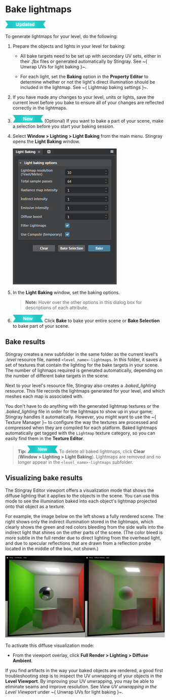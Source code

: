 # Bake lightmaps

![UPDATED](../../../images/updated.png)

To generate lightmaps for your level, do the following:

1.	Prepare the objects and lights in your level for baking:

	- All bake targets need to be set up with secondary UV sets, either in their *.fbx* files or generated automatically by Stingray. See ~{ Unwrap UVs for light baking }~.

	- For each light, set the **Baking** option in the **Property Editor** to determine whether or not the light's direct illumination should be included in the lightmap. See ~{ Lightmap baking settings }~.

1.	If you have made any changes to your level, units or lights, save the current level before you bake to ensure all of your changes are reflected correctly in the lightmaps.

1.	[![NEW](../../../images/new.png "What else is new in v1.7?")](../../../release_notes/readme_1.7.html) (Optional) If you want to bake a part of your scene, make a selection before you start your baking session.

1.	Select **Window > Lighting > Light Baking** from the main menu. Stingray opens the **Light Baking** window.

	![Stingray settings](../../../images/bake_lightmaps_stingray.png)

1.	In the **Light Baking** window, set the baking options.

	> **Note:** Hover over the other options in this dialog box for descriptions of each attribute.

1.	[![NEW](../../../images/new.png "What else is new in v1.7?")](../../../release_notes/readme_1.7.html) Click **Bake** to bake your entire scene or **Bake Selection** to bake part of your scene.



## Bake results

Stingray creates a new subfolder in the same folder as the current level's *.level* resource file, named `<level_name>-lightmaps`. In this folder, it saves a set of textures that contain the lighting for the bake targets in your scene. The number of lighmaps required is generated automatically, depending on the number of different bake targets in the scene.

Next to your level's resource file, Stingray also creates a *.baked_lighting* resource. This file records the lightmaps generated for your level, and which meshes each map is associated with.

You don't have to do anything with the generated lightmap textures or the *.baked_lighting* file in order for the lightmaps to show up in your game; Stingray handles it automatically. However, you might want to use the ~{ Texture Manager }~ to configure the way the textures are processed and compressed when they are compiled for each platform. Baked lightmaps automatically get tagged with the `Lightmap` texture category, so you can easily find them in the **Texture Editor**.

>**Tip:** [![NEW](../../../images/new.png "What else is new in v1.7?")](../../../release_notes/readme_1.7.html) To delete all baked lightmaps, click **Clear** (**Window > Lighting > Light Baking**). Lightmaps are removed and no longer appear in the `<level_name>-lightmaps` subfolder.

## Visualizing bake results

The Stingray Editor viewport offers a visualization mode that shows the diffuse lighting that it applies to the objects in the scene. You can use this mode to see the illumination baked into each object's lightmap projected onto that object as a texture.

For example, the image below on the left shows a fully rendered scene. The right shows only the indirect illumination stored in the lightmaps, which clearly shows the green and red colors bleeding from the side walls into the indirect light that shines on the other parts of the scene. (The color bleed is more subtle in the full render due to direct lighting from the overhead light, and due to specular reflections that are drawn from a reflection probe located in the middle of the box, not shown.)

![Visualizing bake results](../../../images/baked_light_visualization.jpg)

To activate this diffuse visualization mode:

-	From the viewport overlay, click **Full Render > Lighting > Diffuse Ambient**.

If you find artifacts in the way your baked objects are rendered, a good first troubleshooting step is to inspect the UV unwrapping of your objects in the **Level Viewport**. By improving your UV unwrapping, you may be able to eliminate seams and improve resolution. See *View UV unwrapping in the Level Viewport* under ~{ Unwrap UVs for light baking }~.
